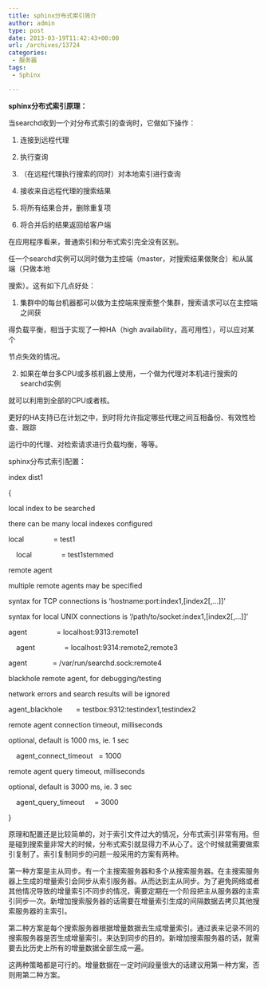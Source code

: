 ```yaml
---
title: sphinx分布式索引简介
author: admin
type: post
date: 2013-03-19T11:42:43+00:00
url: /archives/13724
categories:
 - 服务器
tags:
 - Sphinx

---
```


**sphinx分布式索引原理：**

当searchd收到一个对分布式索引的查询时，它做如下操作：

1. 连接到远程代理

2. 执行查询

3. （在远程代理执行搜索的同时）对本地索引进行查询

4. 接收来自远程代理的搜索结果

5. 将所有结果合并，删除重复项

6. 将合并后的结果返回给客户端

在应用程序看来，普通索引和分布式索引完全没有区别。

任一个searchd实例可以同时做为主控端（master，对搜索结果做聚合）和从属端（只做本地

搜索）。这有如下几点好处：

1. 集群中的每台机器都可以做为主控端来搜索整个集群，搜索请求可以在主控端之间获

得负载平衡，相当于实现了一种HA（high availability，高可用性），可以应对某个

节点失效的情况。

2. 如果在单台多CPU或多核机器上使用，一个做为代理对本机进行搜索的searchd实例

就可以利用到全部的CPU或者核。

更好的HA支持已在计划之中，到时将允许指定哪些代理之间互相备份、有效性检查、跟踪

运行中的代理、对检索请求进行负载均衡，等等。

sphinx分布式索引配置：

index dist1

{

local index to be searched

there can be many local indexes configured

local               = test1

    local               = test1stemmed

remote agent

multiple remote agents may be specified

syntax for TCP connections is ‘hostname:port:index1,[index2[,…]]’

syntax for local UNIX connections is ‘/path/to/socket:index1,[index2[,…]]’

agent               = localhost:9313:remote1

    agent               = localhost:9314:remote2,remote3

agent             = /var/run/searchd.sock:remote4

blackhole remote agent, for debugging/testing

network errors and search results will be ignored

agent_blackhole       = testbox:9312:testindex1,testindex2

remote agent connection timeout, milliseconds

optional, default is 1000 ms, ie. 1 sec

    agent_connect_timeout   = 1000

remote agent query timeout, milliseconds

optional, default is 3000 ms, ie. 3 sec

    agent_query_timeout     = 3000

}

原理和配置还是比较简单的，对于索引文件过大的情况，分布式索引非常有用。但是碰到搜索量非常大的时候，分布式索引就显得力不从心了。这个时候就需要做索引复制了。索引复制同步的问题一般采用的方案有两种。

第一种方案是主从同步。有一个主搜索服务器和多个从搜索服务器。在主搜索服务器上生成的增量索引会同步从索引服务器。从而达到主从同步。为了避免网络或者其他情况导致的增量索引不同步的情况，需要定期在一个阶段把主从服务器的主索引同步一次。新增加搜索服务器的话需要在增量索引生成的间隔数据去拷贝其他搜索服务器的主索引。

第二种方案是每个搜索服务器根据增量数据去生成增量索引。通过表来记录不同的搜索服务器是否生成增量索引。来达到同步的目的。新增加搜索服务器的话，就需要去比历史上所有的增量数据全部生成一遍。

这两种策略都是可行的。增量数据在一定时间段量很大的话建议用第一种方案，否则用第二种方案。